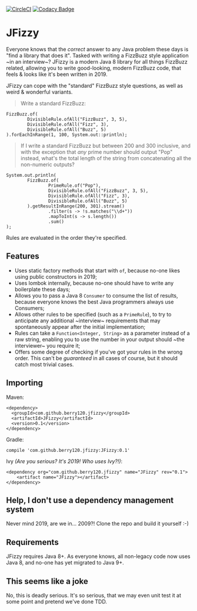 [![CircleCI](https://circleci.com/gh/berry120/JFizzy.svg?style=svg)](https://circleci.com/gh/berry120/JFizzy) [![Codacy Badge](https://api.codacy.com/project/badge/Grade/cf82dbf02df9437d95c26377ff937127)](https://www.codacy.com/app/berry120/JFizzy?utm_source=github.com&amp;utm_medium=referral&amp;utm_content=berry120/JFizzy&amp;utm_campaign=Badge_Grade)

# JFizzy

Everyone knows that the *correct* answer to any Java problem these days is "find a library that does it". Tasked with writing a FizzBuzz style application ~in an interview~? JFizzy is a modern Java 8 library for all things FizzBuzz related, allowing you to write good-looking, modern FizzBuzz code, that feels & looks like it's been written in 2019.

JFizzy can cope with the "standard" FizzBuzz style questions, as well as weird & wonderful variants.

 >Write a standard FizzBuzz:

    FizzBuzz.of(
            DivisibleRule.ofAll("FizzBuzz", 3, 5),
            DivisibleRule.ofAll("Fizz", 3),
            DivisibleRule.ofAll("Buzz", 5)
    ).forEachInRange(1, 100, System.out::println);
    
 >If I write a standard FizzBuzz but between 200 and 300 inclusive, and with the exception that *any* prime number should output "Pop" instead, what's the total length of the string from concatenating all the non-numeric outputs?
  
    System.out.println(
            FizzBuzz.of(
                    PrimeRule.of("Pop"),
                    DivisibleRule.ofAll("FizzBuzz", 3, 5),
                    DivisibleRule.ofAll("Fizz", 3),
                    DivisibleRule.ofAll("Buzz", 5)
            ).getResultInRange(200, 301).stream()
                    .filter(s -> !s.matches("\\d+"))
                    .mapToInt(s -> s.length())
                    .sum()
    );
    
Rules are evaluated in the order they're specified.
    
## Features

- Uses static factory methods that start with `of`, because no-one likes using public constructors in 2019;
- Uses lombok internally, because no-one should have to write any boilerplate these days;
- Allows you to pass a Java 8 `Consumer` to consume the list of results, because everyone knows the best Java programmers always use Consumers;
- Allows other rules to be specified (such as a `PrimeRule`), to try to anticipate any additional ~interview~ requirements that may spontaneously appear after the initial implementation;
- Rules can take a `Function<Integer, String>` as a parameter instead of a raw string, enabling you to use the number in your output should ~the interviewer~ you require it;
- Offers some degree of checking if you've got your rules in the wrong order. This can't be *guaranteed* in all cases of course, but it should catch most trivial cases.

## Importing

Maven:

    <dependency>
      <groupId>com.github.berry120.jfizzy</groupId>
      <artifactId>JFizzy</artifactId>
      <version>0.1</version>
    </dependency>
    
Gradle:

    compile 'com.github.berry120.jfizzy:JFizzy:0.1'
    
Ivy *(Are you serious? It's 2019! Who uses Ivy?!)*:

    <dependency org="com.github.berry120.jfizzy" name="JFizzy" rev="0.1">
	    <artifact name="JFizzy"></artifact>
    </dependency>
    
## Help, I don't use a dependency management system

Never mind 2019, are we in... 2009?! Clone the repo and build it yourself :-)

## Requirements

JFizzy requires Java 8+. As everyone knows, all non-legacy code now uses Java 8, and no-one has yet migrated to Java 9+.
    
## This seems like a joke

No, this is deadly serious. It's so serious, that we may even unit test it at some point and pretend we've done TDD.
